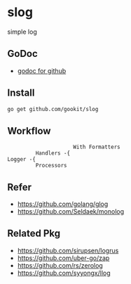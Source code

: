 # slog

simple log

## GoDoc

- [godoc for github](https://pkg.go.dev/github.com/gookit/slog?tab=doc)

## Install

```bash
go get github.com/gookit/slog
```

## 

## Workflow


```text
                     With Formatters
         Handlers -{ 
Logger -{
         Processors 
```

## Refer

- https://github.com/golang/glog
- https://github.com/Seldaek/monolog

## Related Pkg

- https://github.com/sirupsen/logrus
- https://github.com/uber-go/zap
- https://github.com/rs/zerolog
- https://github.com/syyongx/llog

